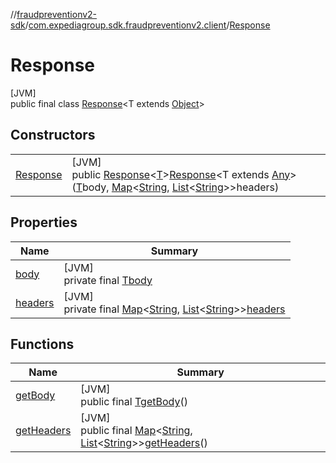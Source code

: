 //[fraudpreventionv2-sdk](../../../index.md)/[com.expediagroup.sdk.fraudpreventionv2.client](../index.md)/[Response](index.md)

# Response

[JVM]\
public final class [Response](index.md)&lt;T extends [Object](https://docs.oracle.com/javase/8/docs/api/java/lang/Object.html)&gt;

## Constructors

| | |
|---|---|
| [Response](-response.md) | [JVM]<br>public [Response](index.md)&lt;[T](index.md)&gt;[Response](-response.md)&lt;T extends [Any](https://kotlinlang.org/api/latest/jvm/stdlib/kotlin/-any/index.html)&gt;([T](index.md)body, [Map](https://docs.oracle.com/javase/8/docs/api/java/util/Map.html)&lt;[String](https://docs.oracle.com/javase/8/docs/api/java/lang/String.html), [List](https://docs.oracle.com/javase/8/docs/api/java/util/List.html)&lt;[String](https://docs.oracle.com/javase/8/docs/api/java/lang/String.html)&gt;&gt;headers) |

## Properties

| Name | Summary |
|---|---|
| [body](index.md#1585554089%2FProperties%2F-173342751) | [JVM]<br>private final [T](index.md)[body](index.md#1585554089%2FProperties%2F-173342751) |
| [headers](index.md#-2078814743%2FProperties%2F-173342751) | [JVM]<br>private final [Map](https://docs.oracle.com/javase/8/docs/api/java/util/Map.html)&lt;[String](https://docs.oracle.com/javase/8/docs/api/java/lang/String.html), [List](https://docs.oracle.com/javase/8/docs/api/java/util/List.html)&lt;[String](https://docs.oracle.com/javase/8/docs/api/java/lang/String.html)&gt;&gt;[headers](index.md#-2078814743%2FProperties%2F-173342751) |

## Functions

| Name | Summary |
|---|---|
| [getBody](get-body.md) | [JVM]<br>public final [T](index.md)[getBody](get-body.md)() |
| [getHeaders](get-headers.md) | [JVM]<br>public final [Map](https://docs.oracle.com/javase/8/docs/api/java/util/Map.html)&lt;[String](https://docs.oracle.com/javase/8/docs/api/java/lang/String.html), [List](https://docs.oracle.com/javase/8/docs/api/java/util/List.html)&lt;[String](https://docs.oracle.com/javase/8/docs/api/java/lang/String.html)&gt;&gt;[getHeaders](get-headers.md)() |
